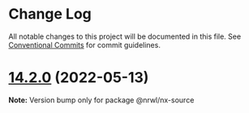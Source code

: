 # Change Log

All notable changes to this project will be documented in this file.
See [Conventional Commits](https://conventionalcommits.org) for commit guidelines.

# [14.2.0](https://github.com/FrozenPandaz/nx/compare/14.1.5...14.2.0) (2022-05-13)

**Note:** Version bump only for package @nrwl/nx-source
